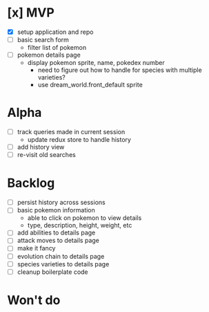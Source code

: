 # [x] MVP

- [x] setup application and repo
- [ ] basic search form
  - filter list of pokemon
- [ ] pokemon details page
  - display pokemon sprite, name, pokedex number
    - need to figure out how to handle for species with multiple varieties?
    - use dream_world.front_default sprite

# Alpha

- [ ] track queries made in current session
  - update redux store to handle history
- [ ] add history view
- [ ] re-visit old searches

# Backlog

- [ ] persist history across sessions
- [ ] basic pokemon information
  - able to click on pokemon to view details
  - type, description, height, weight, etc
- [ ] add abilities to details page
- [ ] attack moves to details page
- [ ] make it fancy
- [ ] evolution chain to details page
- [ ] species varieties to details page
- [ ] cleanup boilerplate code

# Won't do
